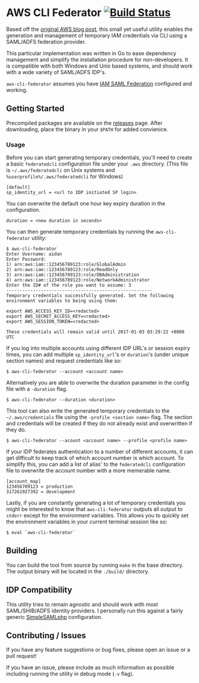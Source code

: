 # AWS CLI Federator [![Build Status](https://travis-ci.org/aidan-/aws-cli-federator.svg?branch=master)](https://travis-ci.org/aidan-/aws-cli-federator)
Based off the [original AWS blog post](https://blogs.aws.amazon.com/security/post/Tx1LDN0UBGJJ26Q/How-to-Implement-Federated-API-and-CLI-Access-Using-SAML-2-0-and-AD-FS), this small yet useful utility enables the generation and management of temporary IAM credentials via CLI using a SAML/ADFS federation provider.

This particular implementation was written in Go to ease dependency management and simplify the installation procedure for non-developers.  It is compatible with both Windows and Unix based systems, and should work with a wide variety of SAML/ADFS IDP's.

`aws-cli-federator` assumes you have [IAM SAML Federation](http://docs.aws.amazon.com/IAM/latest/UserGuide/id_roles_providers_enable-console-saml.html) configured and working.  

## Getting Started
Precompiled packages are available on the [releases](https://github.com/aidan-/aws-cli-federator/releases) page.  After downloading, place the binary in your `$PATH` for added convienice.

### Usage
Before you can start generating temporary credentials, you'll need to create a basic `federatedcli` configuration file under your `.aws` directory. (This file is `~/.aws/federatedcli` on Unix systems and `%userprofile%/.aws/federatedcli` for Windows) 
```
[default]
sp_identity_url = <url to IDP initiated SP login>
```

You can overwrite the default one hour key expiry duration in the configuration.
```
duration = <new duration in seconds>
```

You can then generate temporary credentials by running the `aws-cli-federator` utility:

```
$ aws-cli-federator
Enter Username: aidan
Enter Password:
1) arn:aws:iam::123456789123:role/GlobalAdmin
2) arn:aws:iam::123456789123:role/ReadOnly
3) arn:aws:iam::123456789123:role/DBAdministration
4) arn:aws:iam::123456789123:role/NetworkAdministrator
Enter the ID# of the role you want to assume: 3
-------------------------------------------------------
Temporary credentials successfully generated. Set the following environment variables to being using them:

export AWS_ACCESS_KEY_ID=<redacted>
export AWS_SECRET_ACCESS_KEY=<redacted>
export AWS_SESSION_TOKEN=<redacted>

These credentials will remain valid until 2017-01-03 03:29:22 +0000 UTC
```

If you log into multiple accounts using different IDP URL's or session expiry times, you can add multiple `sp_identity_url`'s or `duration`'s (under unique section names) and request credentials like so:

```
$ aws-cli-federator --account <account name>
```

Alternatively you are able to overwrite the duration parameter in the config file with a `-duration` flag.

```
$ aws-cli-federator --duration <duration>
```

This tool can also write the generated temporary credentials to the `~/.aws/credentials` file using the `-profile <section name>` flag.  The section and credentials will be created if they do not already exist and overwritten if they do.

```
$ aws-cli-federator --acount <account name> --profile <profile name>
```

If your IDP federates authentication to a number of different accounts, it can get difficult to keep track of which account number is which account.  To simplify this, you can add a list of alias' to the `federatedcli` configuration file to overwrite the account number with a more memerable name.

```
[account_map]
123456789123 = production
317261927392 = development
```

Lastly, if you are constantly generating a lot of temporary credentials you might be interested to know that `aws-cli-federator` outputs all output to `stderr` except for the environment variables.  This allows you to quickly set the environment variables in your current terminal session like so:

```
$ eval `aws-cli-federator`
```

## Building
You can build the tool from source by running `make` in the base directory.  The output binary will be located in the `./build/` directory.

## IDP Compatibility
This utility tries to remain agnostic and should work with most SAML/SHIB/ADFS identity providers.  I personally run this against a fairly generic [SimpleSAMLphp](https://simplesamlphp.org/) configuration.

## Contributing / Issues
If you have any feature suggestions or bug fixes, please open an issue or a pull request! 

If you have an issue, please include as much information as possible including running the utility in debug mode (`-v` flag).
